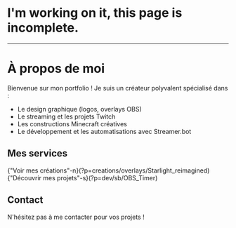 # I'm working on it, this page is incomplete.

---
# À propos de moi

Bienvenue sur mon portfolio ! Je suis un créateur polyvalent spécialisé dans :

* Le design graphique (logos, overlays OBS)
* Le streaming et les projets Twitch
* Les constructions Minecraft créatives
* Le développement et les automatisations avec Streamer.bot

## Mes services

{"Voir mes créations"-n}(?p=creations/overlays/Starlight_reimagined)
{"Découvrir mes projets"-s}(?p=dev/sb/OBS_Timer)

## Contact

N'hésitez pas à me contacter pour vos projets !
